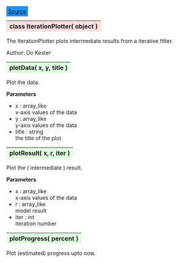 ---
---

<div class="button">
  <span style="background-color: DodgerBlue; color: White;  border:5px solid DodgerBlue">
<a href=https://github.com/dokester/BayesicFitting/blob/master/BayesicFitting/source/IterationPlotter.py target=_blank>Source</a></span></div>

<a name="IterationPlotter"></a>
<table><thead style="background-color:#FFE0E0; width:100%"><tr><th style="text-align:left">
<strong>class IterationPlotter(</strong> object )
</th></tr></thead></table>
<p>

The IterationPlotter plots intermediate results from a iterative fitter.

Author:      Do Kester


<a name="plotData"></a>
<table><thead style="background-color:#E0FFE0; width:100%"><tr><th style="text-align:left">
<strong>plotData(</strong> x, y, title )
</th></tr></thead></table>
<p>

Plot the data.

<b>Parameters</b>

* x  :  array_like<br>
    x-axis values of the data<br>
* y  :  array_like<br>
    y-axis values of the data<br>
* title  :  string<br>
    the title of the plot

<a name="plotResult"></a>
<table><thead style="background-color:#E0FFE0; width:100%"><tr><th style="text-align:left">
<strong>plotResult(</strong> x, r, iter )
</th></tr></thead></table>
<p>

Plot the ( intermediate ) result.

<b>Parameters</b>

* x  :  array_like<br>
    x-axis values of the data<br>
* r  :  array_like<br>
    model result<br>
* iter  :  int<br>
    iteration number

<a name="plotProgress"></a>
<table><thead style="background-color:#E0FFE0; width:100%"><tr><th style="text-align:left">
<strong>plotProgress(</strong> percent )
</th></tr></thead></table>
<p>

Plot (estimated) progress upto now.


